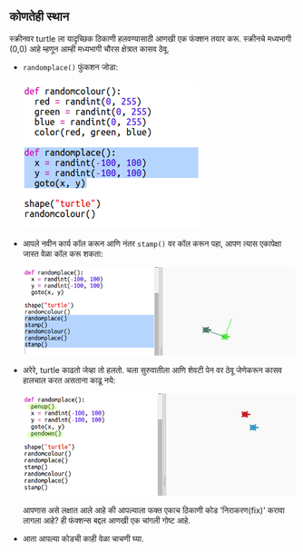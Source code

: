 ## कोणतेही स्थान

स्क्रीनवर turtle ला यादृच्छिक ठिकाणी हलवण्यासाठी आणखी एक फंक्शन तयार करू. स्क्रीनचे मध्यभागी (0,0) आहे म्हणून आम्ही मध्यभागी चौरस क्षेत्रात कासव ठेवू.

+ `randomplace()` फुंकशन जोडा:
    
    ![screenshot](images/modern-place-function.png)

+ आपले नवीन कार्य कॉल करून आणि नंतर `stamp()` वर कॉल करून पहा, आपण त्यास एकापेक्षा जास्त वेळा कॉल करू शकता:
    
    ![screenshot](images/modern-call-place.png)

+ अरेरे, turtle काढतो जेव्हा तो हलतो. चला सुरुवातीला आणि शेवटी पेन वर ठेवू जेणेकरून कासव हालचाल करत असताना काढू नये:
    
    ![screenshot](images/modern-place-pen.png)
    
    आपणास असे लक्षात आले आहे की आपल्याला फक्त एकाच ठिकाणी कोड 'निराकरण(fix)' करावा लागला आहे? ही फंक्शन्स बद्दल आणखी एक चांगली गोष्ट आहे.

+ आता आपल्या कोडची काही वेळा चाचणी घ्या.